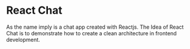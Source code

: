 # React Chat

As the name imply is a chat app created with Reactjs. The Idea of React Chat is to demonstrate how to create a clean architecture in frontend development.
